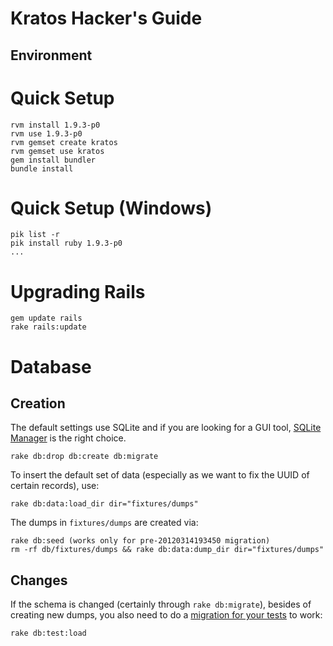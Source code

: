 Kratos Hacker's Guide
=====================

Environment
-----------

# Quick Setup

    rvm install 1.9.3-p0
    rvm use 1.9.3-p0
    rvm gemset create kratos
    rvm gemset use kratos
    gem install bundler
    bundle install

# Quick Setup (Windows)

    pik list -r
    pik install ruby 1.9.3-p0
    ...
  
# Upgrading Rails

    gem update rails
    rake rails:update

# Database

## Creation

The default settings use SQLite and if you are looking for a GUI tool, [SQLite Manager](http://code.google.com/p/sqlite-manager/)
is the right choice.

    rake db:drop db:create db:migrate

To insert the default set of data (especially as we want to fix the UUID of certain records), use:

    rake db:data:load_dir dir="fixtures/dumps"

The dumps in `fixtures/dumps` are created via:

    rake db:seed (works only for pre-20120314193450 migration)
    rm -rf db/fixtures/dumps && rake db:data:dump_dir dir="fixtures/dumps"

## Changes

If the schema is changed (certainly through `rake db:migrate`), besides of creating new dumps, you also need to do a [migration for your tests](http://stackoverflow.com/questions/4949319/factorygirl-rspec-rails-3-undefined-method-attribute) to work:

    rake db:test:load
